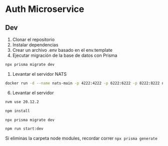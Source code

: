 # Auth Microservice

## Dev

1. Clonar el repositorio
2. Instalar dependencias
3. Crear un archivo .env basado en el env.template
4. Ejecutar migración de la base de datos con Prisma

```bash
npx prisma migrate dev
```

1. Levantar el servidor NATS

```bash
docker run -d --name nats-main -p 4222:4222 -p 6222:6222 -p 8222:8222 nats
```

6. Levantar el servidor

```bash
nvm use 20.12.2

npm install

npx prisma migrate dev

npm run start:dev
```

Si eliminas la carpeta node modules, recordar correr `npx prisma generate`
